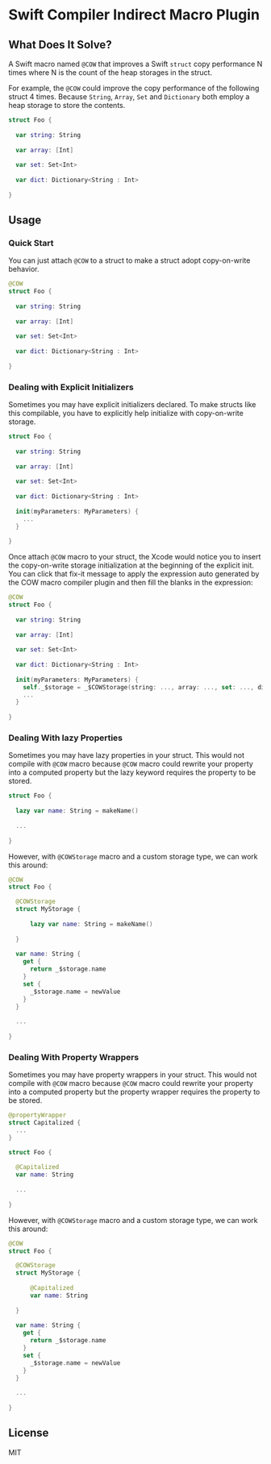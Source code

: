 # Swift Compiler Indirect Macro Plugin

## What Does It Solve?

A Swift macro named `@COW` that improves a Swift `struct` copy performance N
times where N is the count of the heap storages in the struct.

For example, the `@COW` could improve the copy performance of the following
struct 4 times. Because `String`, `Array`, `Set` and `Dictionary` both employ a
heap storage to store the contents.

```swift
struct Foo {
  
  var string: String
  
  var array: [Int]
  
  var set: Set<Int>
  
  var dict: Dictionary<String : Int>
  
}
```

## Usage

### Quick Start

You can just attach `@COW` to a struct to make a struct adopt copy-on-write
behavior.

```swift
@COW
struct Foo {
  
  var string: String
  
  var array: [Int]
  
  var set: Set<Int>
  
  var dict: Dictionary<String : Int>
  
}
```

### Dealing with Explicit Initializers

Sometimes you may have explicit initializers declared. To make structs like this
compilable, you have to explicitly help initialize with copy-on-write storage.

```swift
struct Foo {
  
  var string: String
  
  var array: [Int]
  
  var set: Set<Int>
  
  var dict: Dictionary<String : Int>
  
  init(myParameters: MyParameters) {
    ...
  }
  
}
```

Once attach `@COW` macro to your struct, the Xcode would notice you to insert
the copy-on-write storage initialization at the beginning of the explicit init.
You can click that fix-it message to apply the expression auto generated by the
COW macro compiler plugin and then fill the blanks in the expression:

```swift
@COW
struct Foo {
  
  var string: String
  
  var array: [Int]
  
  var set: Set<Int>
  
  var dict: Dictionary<String : Int>
  
  init(myParameters: MyParameters) {
    self._$storage = _$COWStorage(string: ..., array: ..., set: ..., dict: ...)
    ...
  }
  
}
```

### Dealing With lazy Properties

Sometimes you may have lazy properties in your struct. This would not compile
with `@COW` macro because `@COW` macro could rewrite your property into a
computed property but the lazy keyword requires the property to be stored.

```swift
struct Foo {
  
  lazy var name: String = makeName()
  
  ...
  
}
```

However, with `@COWStorage` macro and a custom storage type, we can work this
around:

```swift
@COW
struct Foo {

  @COWStorage
  struct MyStorage {
  
      lazy var name: String = makeName()
  
  }
  
  var name: String {
    get {
      return _$storage.name
    }
    set {
      _$storage.name = newValue
    }
  }
  
  ...
  
}
```

### Dealing With Property Wrappers

Sometimes you may have property wrappers in your struct. This would not compile
with `@COW` macro because `@COW` macro could rewrite your property into a
computed property but the property wrapper requires the property to be stored.

```swift
@propertyWrapper
struct Capitalized {
  ...
}

struct Foo {
    
  @Capitalized
  var name: String
  
  ...
  
}
```

However, with `@COWStorage` macro and a custom storage type, we can work this
around:

```swift
@COW
struct Foo {

  @COWStorage
  struct MyStorage {
  
      @Capitalized
      var name: String
  
  }
  
  var name: String {
    get {
      return _$storage.name
    }
    set {
      _$storage.name = newValue
    }
  }
  
  ...
  
}
```


## License

MIT
